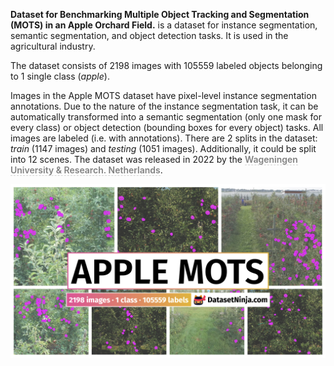 **Dataset for Benchmarking Multiple Object Tracking and Segmentation (MOTS) in an Apple Orchard Field.** is a dataset for instance segmentation, semantic segmentation, and object detection tasks. It is used in the agricultural industry. 

The dataset consists of 2198 images with 105559 labeled objects belonging to 1 single class (*apple*).

Images in the Apple MOTS dataset have pixel-level instance segmentation annotations. Due to the nature of the instance segmentation task, it can be automatically transformed into a semantic segmentation (only one mask for every class) or object detection (bounding boxes for every object) tasks. All images are labeled (i.e. with annotations). There are 2 splits in the dataset: *train* (1147 images) and *testing* (1051 images). Additionally, it could be split into 12 scenes. The dataset was released in 2022 by the <span style="font-weight: 600; color: grey; border-bottom: 1px dashed #d3d3d3;">Wageningen University & Research. Netherlands</span>.

<img src="https://github.com/dataset-ninja/apple-mots/raw/main/visualizations/poster.png">
